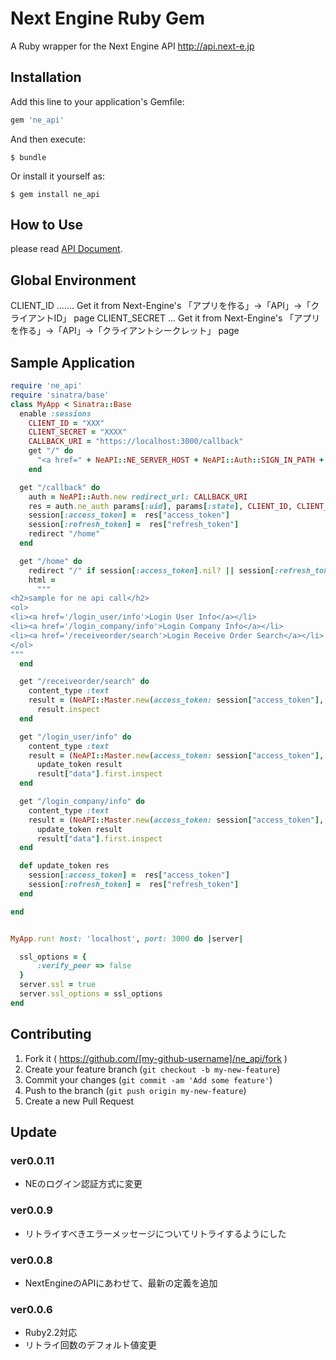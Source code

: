 # Next Engine Ruby Gem

A Ruby wrapper for the Next Engine API
<http://api.next-e.jp>


## Installation

Add this line to your application's Gemfile:

```ruby
gem 'ne_api'
```

And then execute:

    $ bundle

Or install it yourself as:

    $ gem install ne_api

## How to Use

please read [API Document](http://api.next-e.jp/).

## Global Environment

CLIENT_ID ....... Get it from Next-Engine's 「アプリを作る」->「API」->「クライアントID」 page
CLIENT_SECRET ... Get it from Next-Engine's 「アプリを作る」->「API」->「クライアントシークレット」 page

## Sample Application

```ruby
require 'ne_api'
require 'sinatra/base'
class MyApp < Sinatra::Base
  enable :sessions
    CLIENT_ID = "XXX"
    CLIENT_SECRET = "XXXX"
    CALLBACK_URI = "https://localhost:3000/callback"
	get "/" do
	  "<a href=" + NeAPI::NE_SERVER_HOST + NeAPI::Auth::SIGN_IN_PATH + "?client_id="+CLIENT_ID+"&redirect_uri="+ CALLBACK_URI + ">Connect with Next Engine</a>"
	end

  get "/callback" do
    auth = NeAPI::Auth.new redirect_url: CALLBACK_URI
    res = auth.ne_auth params[:uid], params[:state], CLIENT_ID, CLIENT_SECRET
    session[:access_token] =  res["access_token"]
    session[:refresh_token] =  res["refresh_token"]
    redirect "/home"
  end

  get "/home" do
    redirect "/" if session[:access_token].nil? || session[:refresh_token].nil?
    html =
	  """
<h2>sample for ne api call</h2>
<ol>
<li><a href='/login_user/info'>Login User Info</a></li>
<li><a href='/login_company/info'>Login Company Info</a></li>
<li><a href='/receiveorder/search'>Login Receive Order Search</a></li>
</ol>
"""
  end

  get "/receiveorder/search" do
    content_type :text
    result = (NeAPI::Master.new(access_token: session["access_token"], refresh_token: session["refresh_token"]).receiveorder_base_search)
	  result.inspect
  end

  get "/login_user/info" do
    content_type :text
    result = (NeAPI::Master.new(access_token: session["access_token"], refresh_token: session["refresh_token"]).login_user_info)
	  update_token result
	  result["data"].first.inspect
  end

  get "/login_company/info" do
    content_type :text
    result = (NeAPI::Master.new(access_token: session["access_token"], refresh_token: session["refresh_token"]).login_company_info)
	  update_token result
	  result["data"].first.inspect
  end

  def update_token res
    session[:access_token] =  res["access_token"]
    session[:refresh_token] =  res["refresh_token"]
  end

end


MyApp.run! host: 'localhost', port: 3000 do |server|

  ssl_options = {
      :verify_peer => false
  }
  server.ssl = true
  server.ssl_options = ssl_options
end

```

## Contributing

1. Fork it ( https://github.com/[my-github-username]/ne_api/fork )
2. Create your feature branch (`git checkout -b my-new-feature`)
3. Commit your changes (`git commit -am 'Add some feature'`)
4. Push to the branch (`git push origin my-new-feature`)
5. Create a new Pull Request

## Update
### ver0.0.11
  * NEのログイン認証方式に変更

### ver0.0.9
  * リトライすべきエラーメッセージについてリトライするようにした

### ver0.0.8
  * NextEngineのAPIにあわせて、最新の定義を追加

### ver0.0.6
  * Ruby2.2対応
  * リトライ回数のデフォルト値変更
